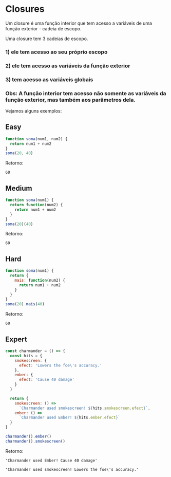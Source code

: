 # Closures

Um closure é uma função interior que tem acesso a variáveis de uma função exterior - cadeia de escopo.

Uma closure tem 3 cadeias de escopo.

### 1) ele tem acesso ao seu próprio escopo 
### 2) ele tem acesso as variáveis da função exterior
### 3) tem acesso as variáveis globais

### Obs: A função interior tem acesso não somente as variáveis da função exterior, mas também aos parâmetros dela.

Vejamos alguns exemplos:

## Easy

```js
function soma(num1, num2) {
  return num1 + num2
}
soma(20, 40)
```

Retorno:
```
60
```

## Medium

```js
function soma(num1) {
  return function(num2) {
    return num1 + num2
  }
}
soma(20)(40)
```

Retorno:
```
60
```

## Hard

```js
function soma(num1) {
  return { 
    mais: function(num2) {
      return num1 + num2
    }
  }
}
soma(20).mais(40)
```

Retorno:
```
60
```

## Expert

```js
const charmander = () => {
  const hits = {
    smokescreen: {
      efect: 'Lowers the foe\'s accuracy.'
    },
    ember: {
      efect: 'Cause 40 damage'
    }
  }

  return {
    smokescreen: () => 
      `Charmander used smokescreen! ${hits.smokescreen.efect}`,
    ember: () => 
      `Charmander used Ember! ${hits.ember.efect}`
  }
}

charmander().ember()
charmander().smokescreen()
```

Retorno:
```
'Charmander used Ember! Cause 40 damage'
```
```
'Charmander used smokescreen! Lowers the foe\'s accuracy.'
```